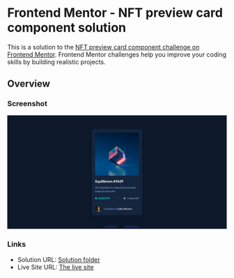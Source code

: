 # Frontend Mentor - NFT preview card component solution

This is a solution to the [NFT preview card component challenge on Frontend Mentor](https://www.frontendmentor.io/challenges/nft-preview-card-component-SbdUL_w0U). Frontend Mentor challenges help you improve your coding skills by building realistic projects.

## Overview

### Screenshot

![](./screenshot/nft-preview-card.png)

### Links

-   Solution URL: [Solution folder](https://github.com/OussamaZouaine/Front-end-mentor-challenges/tree/main/nft-preview-card-component-main)
-   Live Site URL: [The live site](https://oussamazouaine.github.io/Front-end-mentor-challenges/nft-preview-card-component-main/index.html)
